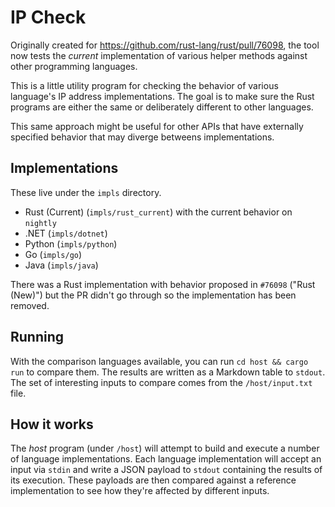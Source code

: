 # IP Check

Originally created for https://github.com/rust-lang/rust/pull/76098, the tool now tests
the *current* implementation of various helper methods against other programming languages.

This is a little utility program for checking the behavior of various language's IP address implementations.
The goal is to make sure the Rust programs are either the same or deliberately different to other languages.

This same approach might be useful for other APIs that have externally specified behavior that may diverge betweens implementations.

## Implementations

These live under the `impls` directory.

- Rust (Current) (`impls/rust_current`) with the current behavior on `nightly`
- .NET (`impls/dotnet`)
- Python (`impls/python`)
- Go (`impls/go`)
- Java (`impls/java`)

There was a Rust implementation with behavior proposed in `#76098` ("Rust (New)")
but the PR didn't go through so the implementation has been removed.

## Running

With the comparison languages available, you can run `cd host && cargo run` to compare them.
The results are written as a Markdown table to `stdout`.
The set of interesting inputs to compare comes from the `/host/input.txt` file.

## How it works

The _host_ program (under `/host`) will attempt to build and execute a number of language implementations.
Each language implementation will accept an input via `stdin` and write a JSON payload to `stdout` containing the results of its execution.
These payloads are then compared against a reference implementation to see how they're affected by different inputs.
